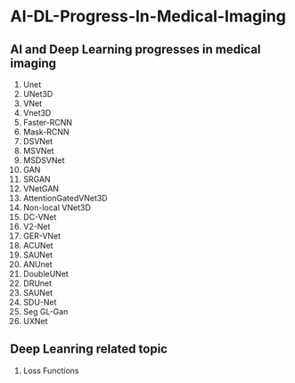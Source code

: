 # AI-DL-Progress-In-Medical-Imaging

## AI and Deep Learning progresses in medical imaging

1.  Unet
2.  UNet3D
3.  VNet
4.  Vnet3D
5.  Faster-RCNN
6.  Mask-RCNN
7.  DSVNet
8.  MSVNet
9.  MSDSVNet
10. GAN
11. SRGAN
12. VNetGAN
13. AttentionGatedVNet3D
14. Non-local VNet3D
15. DC-VNet
16. V2-Net
17. GER-VNet
18. ACUNet
19. SAUNet
20. ANUnet
21. DoubleUNet
22. DRUnet
23. SAUNet
24. SDU-Net
25. Seg GL-Gan
26. UXNet



## Deep Leanring related topic
1. Loss Functions





